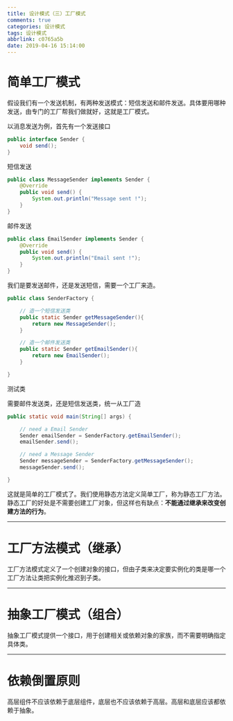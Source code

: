 ```yaml
---
title: 设计模式（三）工厂模式
comments: true
categories: 设计模式
tags: 设计模式
abbrlink: c0765a5b
date: 2019-04-16 15:14:00
---
```


# 简单工厂模式

假设我们有一个发送机制，有两种发送模式：短信发送和邮件发送。具体要用哪种发送，由专门的工厂帮我们做就好，这就是工厂模式。

以消息发送为例，首先有一个发送接口

```java
public interface Sender {
    void send();
}
```

短信发送

```java
public class MessageSender implements Sender {
    @Override
    public void send() {
        System.out.println("Message sent !");
    }
}
```

邮件发送

```java
public class EmailSender implements Sender {
    @Override
    public void send() {
        System.out.println("Email sent !");
    }
}
```

我们是要发送邮件，还是发送短信，需要一个工厂来造。

<!-- more -->

```java
public class SenderFactory {

    // 造一个短信发送类
    public static Sender getMessageSender(){
        return new MessageSender();
    }

    // 造一个邮件发送类
    public static Sender getEmailSender(){
        return new EmailSender();
    }

}
```

测试类

需要邮件发送类，还是短信发送类，统一从工厂造

```java
public static void main(String[] args) {

    // need a Email Sender
    Sender emailSender = SenderFactory.getEmailSender();
    emailSender.send();

    // need a Message Sender
    Sender messageSender = SenderFactory.getMessageSender();
    messageSender.send();

}
```

这就是简单的工厂模式了。我们使用静态方法定义简单工厂，称为静态工厂方法。静态工厂的好处是不需要创建工厂对象，但这样也有缺点：**不能通过继承来改变创建方法的行为**。

---

# 工厂方法模式（继承）

工厂方法模式定义了一个创建对象的接口，但由子类来决定要实例化的类是哪一个工厂方法让类把实例化推迟到子类。

---

# 抽象工厂模式（组合）

抽象工厂模式提供一个接口，用于创建相关或依赖对象的家族，而不需要明确指定具体类。

---

# 依赖倒置原则

高层组件不应该依赖于底层组件，底层也不应该依赖于高层。高层和底层应该都依赖于抽象。
